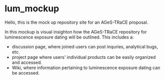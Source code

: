 # lum_mockup

Hello, this is the mock up repository site for an AGeS-TRaCE proposal. 

In this mockup is visual insighton how the AGeS-TRaCE repository for luminescence exposure dating will be outlined. 
This includes a:
- discussion page, where joined users can post inquries, analytical bugs, etc.
- project page where users' individual products can be easily organized and accessed.
- Wiki, where information pertaining to luminescence exposure dating can be accessed.

